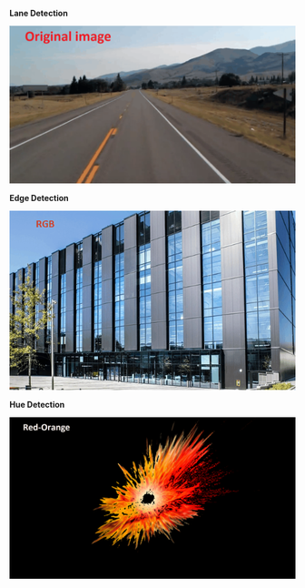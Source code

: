 **Lane Detection**

![](https://github.com/ShoukathAli23/Image-Video-Processing-on-FPGA/blob/master/Lane%20detection/movie.gif)

**Edge Detection**

![](https://github.com/ShoukathAli23/Image-Video-Processing-on-FPGA/blob/master/canny%20edge%20detection/canny.gif.gif)


**Hue Detection**

![](https://github.com/ShoukathAli23/Image-Video-Processing-on-FPGA/blob/master/Hue_detection/hue_detection.gif)
 
